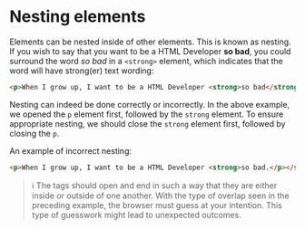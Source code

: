 # Nesting elements

Elements can be nested inside of other elements. This is known as nesting. If you wish to say that you want to be a HTML Developer **so bad**, you could surround the word _so bad_ in a `<strong>` element, which indicates that the word will have strong(er) text wording:

```html
<p>When I grow up, I want to be a HTML Developer <strong>so bad</strong>.</p>
```

Nesting can indeed be done correctly or incorrectly. In the above example, we opened the `p` element first, followed by the `strong` element. To ensure appropriate nesting, we should close the `strong` element first, followed by closing the `p`.

An example of incorrect nesting:

```html
<p>When I grow up, I want to be a HTML Developer <strong>so bad.</p></strong>
```

> ℹ️ The tags should open and end in such a way that they are either inside or outside of one another. With the type of overlap seen in the preceding example, the browser must guess at your intention. This type of guesswork might lead to unexpected outcomes.
